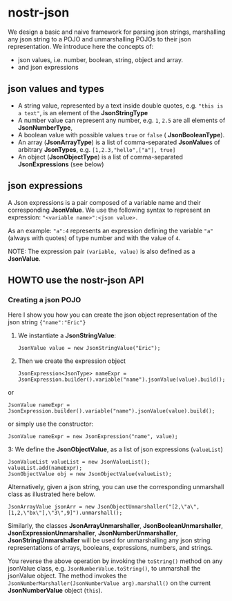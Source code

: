 # nostr-json

We design a basic and naive framework for parsing json strings, marshalling any json string to a POJO and unmarshalling POJOs to their json representation. 
We introduce here the concepts of:
 - json values, i.e. number, boolean, string, object and array.
 - and json expressions

## json values and types
- A string value, represented by a text inside double quotes, e.g. `"this is a text"`, is an element of the **JsonStringType**
- A number value can represent any number, e.g. `1`, `2.5` are all elements of **JsonNumberType**, 
- A boolean value with possible values `true` or `false` ( **JsonBooleanType**).
- An array (**JsonArrayType**) is a list of comma-separated **JsonValue**s of arbitrary **JsonTypes**, e.g. `[1,2.3,"hello",["a"], true]`
- An object (**JsonObjectType**) is a list of comma-separated **JsonExpressions** (see below) 

## json expressions
A Json expressions is a pair composed of a variable name and their corresponding **JsonValue**. We use the following syntax to represent an expression: `"<variable name>":<json value>.`

 As an example: `"a":4` represents an expression defining the variable `"a"` (always with quotes) of type number and with the value of `4`.

NOTE: The expression pair `(variable, value)` is also defined as a **JsonValue**.

## HOWTO use the nostr-json API 

### Creating a json POJO

Here I show you how you can create the json object representation of the json string `{"name":"Eric"}`

1. We instantiate a **JsonStringValue**:

    `JsonValue value = new JsonStringValue("Eric");`

2. Then we create the expression object

    `JsonExpression<JsonType> nameExpr = JsonExpression.builder().variable("name").jsonValue(value).build();`

or 

    JsonValue nameExpr = JsonExpression.builder().variable("name").jsonValue(value).build();

or simply use the constructor:

    JsonValue nameExpr = new JsonExpression("name", value);

3: We define the **JsonObjectValue**, as a list of json expressions (`valueList`)

    JsonValueList valueList = new JsonValueList();
    valueList.add(nameExpr);
    JsonObjectValue obj = new JsonObjectValue(valueList);

Alternatively, given a json string, you can use the corresponding unmarshall class as illustrated here below. 

    JsonArrayValue jsonArr = new JsonObjectUnmarshaller("[2,\"a\",[1,2,\"bx\"],\"3\",9]").unmarshall();

Similarly, the classes **JsonArrayUnmarshaller**, **JsonBooleanUnmarshaller**, **JsonExpressionUnmarshaller**, **JsonNumberUnmarshaller**, **JsonStringUnmarshaller** will be used for unmarshalling any json string representations of arrays, booleans, expressions, numbers, and strings.

You reverse the above operation by invoking the `toString()` method on any jsonValue class, e.g. `JsonNumberValue.toString()`, to unmarshall the jsonValue object. The method invokes the `JsonNumberMarshaller(JsonNumberValue arg).marshall()` on the current **JsonNumberValue** object (`this`).
